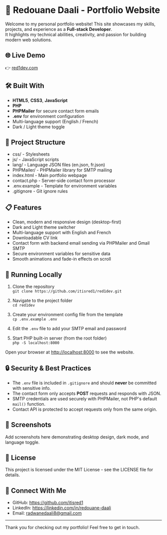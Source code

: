 # 💼 Redouane Daali - Portfolio Website

Welcome to my personal portfolio website! This site showcases my skills, projects, and experience as a **Full-stack Developer**.  
It highlights my technical abilities, creativity, and passion for building modern web solutions.

## 🌐 Live Demo

👉 [red1dev.com](https://red1dev.com)

## 🛠️ Built With

- **HTML5**, **CSS3**, **JavaScript**
- **PHP**
- **PHPMailer** for secure contact form emails
- **.env** for environment configuration
- Multi-language support (English / French)
- Dark / Light theme toggle

## 📂 Project Structure

- css/ - Stylesheets
- js/ - JavaScript scripts
- lang/ - Language JSON files (en.json, fr.json)
- PHPMailer/ - PHPMailer library for SMTP mailing
- index.html - Main portfolio webpage
- contact.php - Server-side contact form processor
- .env.example - Template for environment variables
- .gitignore - Git ignore rules

## 📋 Features

- Clean, modern and responsive design (desktop-first)
- Dark and Light theme switcher
- Multi-language support with English and French
- Downloadable CV link
- Contact form with backend email sending via PHPMailer and Gmail SMTP
- Secure environment variables for sensitive data
- Smooth animations and fade-in effects on scroll

## 🧪 Running Locally

1. Clone the repository  
   `git clone https://github.com/itisred1/red1dev.git`

2. Navigate to the project folder  
   `cd red1dev`

3. Create your environment config file from the template  
   `cp .env.example .env`

4. Edit the `.env` file to add your SMTP email and password

5. Start PHP built-in server (from the root folder)  
   `php -S localhost:8000`

Open your browser at [http://localhost:8000](http://localhost:8000) to see the website.

## 🔒 Security & Best Practices

- The `.env` file is included in `.gitignore` and should **never** be committed with sensitive info.
- The contact form only accepts **POST** requests and responds with JSON.
- SMTP credentials are used securely with PHPMailer, not PHP's default `mail()` function.
- Contact API is protected to accept requests only from the same origin.

## 📸 Screenshots

Add screenshots here demonstrating desktop design, dark mode, and language toggle.

## 📄 License

This project is licensed under the MIT License - see the LICENSE file for details.

## 🤝 Connect With Me

- GitHub: https://github.com/itisred1
- LinkedIn: https://linkedin.com/in/redouane-daali
- Email: radwanedaali8@gmail.com

---

Thank you for checking out my portfolio! Feel free to get in touch.
